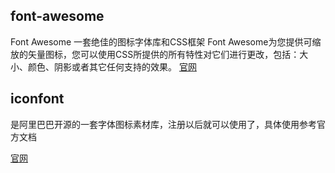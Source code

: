 ## font-awesome
Font Awesome 
一套绝佳的图标字体库和CSS框架
Font Awesome为您提供可缩放的矢量图标，您可以使用CSS所提供的所有特性对它们进行更改，包括：大小、颜色、阴影或者其它任何支持的效果。
[官网](http://fontawesome.dashgame.com/)

## iconfont

是阿里巴巴开源的一套字体图标素材库，注册以后就可以使用了，具体使用参考官方文档

[官网](https://www.iconfont.cn/)

